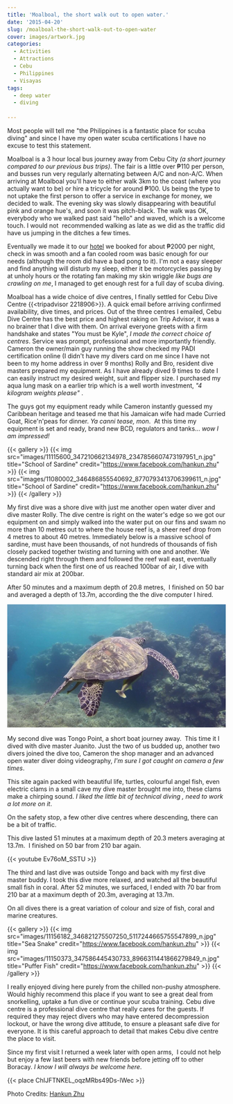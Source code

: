 ```yaml
---
title: 'Moalboal, the short walk out to open water.'
date: '2015-04-20'
slug: /moalboal-the-short-walk-out-to-open-water
cover: images/artwork.jpg
categories:
  - Activities
  - Attractions
  - Cebu
  - Philippines
  - Visayas
tags:
  - deep water
  - diving

---
```


Most people will tell me "the Philippines is a fantastic place for scuba diving" and since I have my open water scuba certifications I have no excuse to test this statement.

Moalboal is a 3 hour local bus journey away from Cebu City _(a short journey compared to our previous bus trips)_. The fair is a little over ₱110 per person, and busses run very regularly alternating between A/C and non-A/C. When arriving at Moalboal you'll have to either walk 3km to the coast (where you actually want to be) or hire a tricycle for around ₱100. Us being the type to not uptake the first person to offer a service in exchange for money, we decided to walk. The evening sky was slowly disappearing with beautiful pink and orange hue's, and soon it was pitch-black. The walk was OK, everybody who we walked past said "hello" and waved, which is a welcome touch. I would not  recommended walking as late as we did as the traffic did have us jumping in the ditches a few times.

Eventually we made it to our [hotel](https://www.agoda.com/quo-vadis-dive-resort/hotel/cebu-ph.html?cid=1649959) we booked for about ₱2000 per night, check in was smooth and a fan cooled room was basic enough for our needs (although the room did have a bad pong to it). I'm not a easy sleeper and find anything will disturb my sleep, either it be motorcycles passing by at unholy hours or the rotating fan making my skin wriggle _like bugs are crawling on me_, I managed to get enough rest for a full day of scuba diving.

Moalboal has a wide choice of dive centres, I finally settled for Cebu Dive Centre {{<tripadvisor 2218906>}}. A quick email before arriving confirmed availability, dive times, and prices. Out of the three centres I emailed, Cebu Dive Centre has the best price and highest raking on Trip Advisor, it was a no brainer that I dive with them. On arrival everyone greets with a firm handshake and states "You must be Kyle", _I made the correct choice of centres_. Service was prompt, professional and more importantly friendly. Cameron the owner/main guy running the show checked my PADI certification online (I didn't have my divers card on me since I have not been to my home address in over 9 months) Rolly and Bro, resident dive masters prepared my equipment. As I have already dived 9 times to date I can easily instruct my desired weight, suit and flipper size. I purchased my aqua lung mask on a earlier trip which is a well worth investment, *"4 kilogram weights please"* .

The guys got my equipment ready while Cameron instantly guessed my Caribbean heritage and teased me that his Jamaican wife had made Curried Goat, Rice'n'peas for dinner. _Ya canni tease, mon_.  At this time my equipment is set and ready, brand new BCD, regulators and tanks... _wow I am impressed!_

{{< gallery >}}
  {{< img src="images/11115600_347210662134978_2347856607473197951_n.jpg" title="School of Sardine" credit="https://www.facebook.com/hankun.zhu" >}}
  {{< img src="images/11080002_346486855540692_8770793413706399611_n.jpg" title="School of Sardine" credit="https://www.facebook.com/hankun.zhu" >}}
{{< /gallery >}}

My first dive was a shore dive with just me another open water diver and dive master Rolly. The dive centre is right on the water's edge so we got our equipment on and simply walked into the water put on our fins and swam no more than 10 metres out to where the house reef is, a sheer reef drop from 4 metres to about 40 metres. Immediately below is a massive school of sardine, must have been thousands, of not hundreds of thousands of fish closely packed together twisting and turning with one and another. We descended right through them and followed the reef wall east, eventually turning back when the first one of us reached 100bar of air, I dive with standard air mix at 200bar.

After 50 minutes and a maximum depth of 20.8 metres,  I finished on 50 bar and averaged a depth of 13.7m, according the the dive computer I hired.

![Sea Turtle](images/11174474_346821335507244_2300683684114985598_o.jpg) 


My second dive was Tongo Point, a short boat journey away.  This time it I dived with dive master Juanito. Just the two of us budded up, another two divers joined the dive too, Cameron the shop manager and an advanced open water diver doing videography, _I'm sure I got caught on camera a few times_.

This site again packed with beautiful life, turtles, colourful angel fish, even electric clams in a small cave my dive master brought me into, these clams make a chirping sound. _I liked the little bit of technical diving , need to work a lot more on it_.

On the safety stop, a few other dive centres where descending, there can be a bit of traffic.

This dive lasted 51 minutes at a maximum depth of 20.3 meters averaging at 13.7m.  I finished on 50 bar from 210 bar again.

{{< youtube Ev76oM_SSTU >}}

The third and last dive was outside Tongo and back with my first dive master buddy. I took this dive more relaxed, and watched all the beautiful small fish in coral. After 52 minutes, we surfaced, I ended with 70 bar from 210 bar at a maximum depth of 20.3m, averaging at 13.7m.

On all dives there is a great variation of colour and size of fish, coral and marine creatures.

{{< gallery >}}
  {{< img src="images/11156182_346821275507250_5117244665755547899_n.jpg" title="Sea Snake" credit="https://www.facebook.com/hankun.zhu" >}}
  {{< img src="images/11150373_347586445430733_8966311441866279849_n.jpg" title="Puffer Fish" credit="https://www.facebook.com/hankun.zhu" >}}
{{< /gallery >}}

I really enjoyed diving here purely from the chilled non-pushy atmosphere.  Would highly recommend this place if you want to see a great deal from snorkelling, uptake a fun dive or continue your scuba training. Cebu dive centre is a professional dive centre that really cares for the guests. If required they may reject divers who may have entered decompression lockout, or have the wrong dive attitude, to ensure a pleasant safe dive for everyone. It is this careful approach to detail that makes Cebu dive centre the place to visit.

Since my first visit I returned a week later with open arms,  I could not help but enjoy a few last beers with new friends before jetting off to other Boracay. _I know I will always be welcome here_.

{{< place ChIJFTNKEL_oqzMRbs49Ds-lWec >}}


Photo Credits: [Hankun Zhu](https://www.facebook.com/hankun.zhu)
